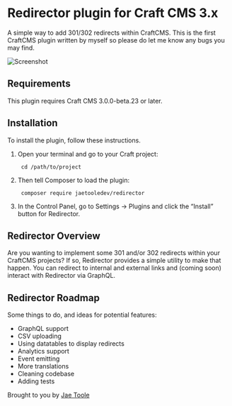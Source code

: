 # Redirector plugin for Craft CMS 3.x

A simple way to add 301/302 redirects within CraftCMS. This is the first CraftCMS plugin written by myself so please do let me know any bugs you may find.

![Screenshot](https://i.ibb.co/hsd6Pqj/image.png)

## Requirements

This plugin requires Craft CMS 3.0.0-beta.23 or later.

## Installation

To install the plugin, follow these instructions.

1. Open your terminal and go to your Craft project:

        cd /path/to/project

2. Then tell Composer to load the plugin:

        composer require jaetooledev/redirector

3. In the Control Panel, go to Settings → Plugins and click the “Install” button for Redirector.

## Redirector Overview

Are you wanting to implement some 301 and/or 302 redirects within your CraftCMS projects? If so, Redirector provides a simple utility to make that happen. You can redirect to internal and external links and (coming soon) interact with Redirector via GraphQL.

## Redirector Roadmap

Some things to do, and ideas for potential features:

* GraphQL support
* CSV uploading
* Using datatables to display redirects
* Analytics support
* Event emitting
* More translations
* Cleaning codebase
* Adding tests

Brought to you by [Jae Toole](https://github.com/jaetooledev)
